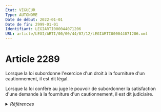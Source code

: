 ```yaml
---
État: VIGUEUR
Type: AUTONOME
Date de début: 2022-01-01
Date de fin: 2999-01-01
Identifiant: LEGIARTI000044071206
URL: article/LEGI/ARTI/00/00/44/07/12/LEGIARTI000044071206.xml
---
```


<h1>Article 2289</h1>

Lorsque la loi subordonne l'exercice d'un droit à la fourniture d'un
cautionnement, il est dit légal.<br />

Lorsque la loi confère au juge le pouvoir de subordonner la satisfaction d'une
demande à la fourniture d'un cautionnement, il est dit judiciaire.


<details>
  <summary><em>Références</em></summary>

  <h2>Articles faisant référence à l'article</h2>
  
  <ul>
    <li>
      <a href="https://legal.tricoteuses.fr//redirection/LEGIARTI000044045546?vers=git&vers=legifrance">Ordonnance n° 2021-1192 du 15 septembre 2021 portant réforme du droit des sûretés - article 2 ENTIEREMENT_MODIF</a> MODIFIE source
    </li>
  </ul>
  
  <h2>Références faites par l'article</h2>
  
  <ul>
    <li>
      CODIFICATION source Loi 1804-02-14
    </li>
    <li>
      2021-09-15 MODIFIE cible <a href="https://legal.tricoteuses.fr//redirection/LEGIARTI000044045546?vers=git&vers=legifrance">Ordonnance n° 2021-1192 du 15 septembre 2021 portant réforme du droit des sûretés - article 2 ENTIEREMENT_MODIF</a>
    </li>
    <li>
      2999-01-01 CONCORDANCE source <a href="https://legal.tricoteuses.fr//redirection/LEGIARTI000006445347?vers=git&vers=legifrance">Code civil - article 2012 AUTONOME TRANSFERE, en vigueur du 1804-03-21 au 2006-03-24</a>
    </li>
    <li>
      2999-01-01 CONCORDE cible <a href="https://legal.tricoteuses.fr//redirection/LEGIARTI000006445347?vers=git&vers=legifrance">Code civil - article 2012 AUTONOME TRANSFERE, en vigueur du 1804-03-21 au 2006-03-24</a>
    </li>
    <li>
      2999-01-01 CONCORDE source <a href="https://legal.tricoteuses.fr//redirection/LEGIARTI000006450483?vers=git&vers=legifrance">Code civil - article 2494 AUTONOME ABROGE, en vigueur du 2006-03-24 au 2006-07-25</a>
    </li>
    <li>
      2999-01-01 CONCORDANCE cible <a href="https://legal.tricoteuses.fr//redirection/LEGIARTI000006450483?vers=git&vers=legifrance">Code civil - article 2494 AUTONOME ABROGE, en vigueur du 2006-03-24 au 2006-07-25</a>
    </li>
  </ul>
</details>
